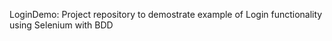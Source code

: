 
LoginDemo:
Project repository to demostrate example of Login functionality using Selenium with BDD

